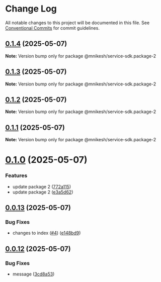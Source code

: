 # Change Log

All notable changes to this project will be documented in this file.
See [Conventional Commits](https://conventionalcommits.org) for commit guidelines.

## [0.1.4](https://github.com/nikeshmhr/lerna-package-exploration/compare/@mnikesh/service-sdk.package-2@0.1.3...@mnikesh/service-sdk.package-2@0.1.4) (2025-05-07)

**Note:** Version bump only for package @mnikesh/service-sdk.package-2





## [0.1.3](https://github.com/nikeshmhr/lerna-package-exploration/compare/@mnikesh/service-sdk.package-2@0.1.2...@mnikesh/service-sdk.package-2@0.1.3) (2025-05-07)

**Note:** Version bump only for package @mnikesh/service-sdk.package-2





## [0.1.2](https://github.com/nikeshmhr/lerna-package-exploration/compare/@mnikesh/service-sdk.package-2@0.1.1...@mnikesh/service-sdk.package-2@0.1.2) (2025-05-07)

**Note:** Version bump only for package @mnikesh/service-sdk.package-2





## [0.1.1](https://github.com/nikeshmhr/lerna-package-exploration/compare/@mnikesh/service-sdk.package-2@0.1.0...@mnikesh/service-sdk.package-2@0.1.1) (2025-05-07)

**Note:** Version bump only for package @mnikesh/service-sdk.package-2





# [0.1.0](https://github.com/nikeshmhr/lerna-package-exploration/compare/@mnikesh/service-sdk.package-2@0.0.13...@mnikesh/service-sdk.package-2@0.1.0) (2025-05-07)


### Features

* update package 2 ([772a115](https://github.com/nikeshmhr/lerna-package-exploration/commit/772a115481fc76103797b4f0bc70c78c5d0ca5d0))
* update package 2 ([e3a5d62](https://github.com/nikeshmhr/lerna-package-exploration/commit/e3a5d628e7a230b7dfa60cca19d6ab757cdc041f))





## [0.0.13](https://github.com/nikeshmhr/lerna-package-exploration/compare/@mnikesh/service-sdk.package-2@0.0.12...@mnikesh/service-sdk.package-2@0.0.13) (2025-05-07)


### Bug Fixes

* changes to index ([#4](https://github.com/nikeshmhr/lerna-package-exploration/issues/4)) ([e148bd9](https://github.com/nikeshmhr/lerna-package-exploration/commit/e148bd9bb1e5afc9f9524fc1bee71c44c2b58b3d))





## [0.0.12](https://github.com/nikeshmhr/lerna-package-exploration/compare/@mnikesh/service-sdk.package-2@0.0.11...@mnikesh/service-sdk.package-2@0.0.12) (2025-05-07)


### Bug Fixes

* message ([3cd8a53](https://github.com/nikeshmhr/lerna-package-exploration/commit/3cd8a533dc878508e6eb2cccab2a089d2face5b5))
